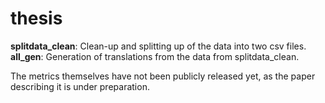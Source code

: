 # thesis

**splitdata_clean**: Clean-up and splitting up of the data into two csv files.
**all_gen**: Generation of translations from the data from splitdata_clean.

The metrics themselves have not been publicly released yet, as the paper describing it is under preparation.
